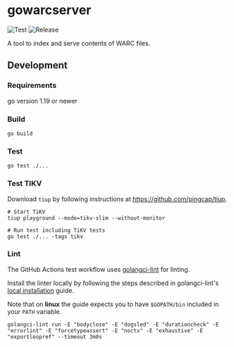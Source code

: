 # gowarcserver

![Test](https://github.com/nlnwa/gowarcserver/actions/workflows/test.yaml/badge.svg)
![Release](https://github.com/nlnwa/gowarcserver/actions/workflows/release.yaml/badge.svg)

A tool to index and serve contents of WARC files.

## Development

### Requirements

go version 1.19 or newer

### Build

    go build

### Test

    go test ./...

### Test TIKV

Download `tiup` by following instructions at  https://github.com/pingcap/tiup.

    # Start TiKV
    tiup playground --mode=tikv-slim --without-monitor

    # Run test including TiKV tests
    go test ./... -tags tikv

### Lint

The GitHub Actions test workflow uses [golangci-lint](https://golangci-lint.run) for linting.

Install the linter locally by following the steps described in golangci-lint's
[local installation](https://golangci-lint.run/usage/install/#local-installation) guide.

Note that on **linux** the guide expects you to have `$GOPATH/bin` included in your `PATH` variable.

    golangci-lint run -E "bodyclose" -E "dogsled" -E "durationcheck" -E "errorlint" -E "forcetypeassert" -E "noctx" -E "exhaustive" -E "exportloopref" --timeout 3m0s
